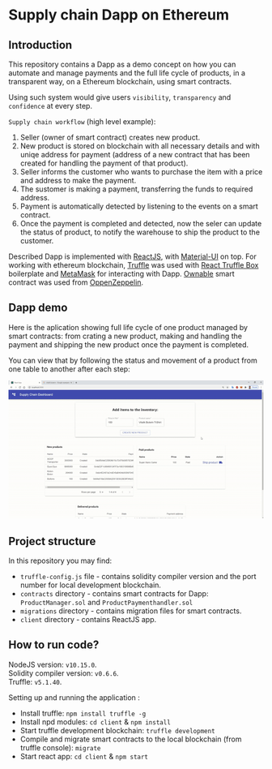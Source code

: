 # Supply chain Dapp on Ethereum

## Introduction
This repository contains a Dapp as a demo concept on how you can automate and manage payments and the full life cycle of products, in a transparent way, on a Ethereum blockchain, using smart contracts.

Using such system would give users `visibility`, `transparency` and `confidence` at every step.

`Supply chain workflow` (high level example):
1. Seller (owner of smart contract) creates new product.
2. New product is stored on blockchain with all necessary details and with uniqe address for payment (address of a new contract that has been created for handling the payment of that product).
3. Seller informs the customer who wants to purchase the item  with a price and address to make the payment.
4. The sustomer is making a payment, transferring the funds to required address.
5. Payment is automatically detected by listening to the events on a smart contract.
6. Once the payment is completed and detected, now the seler can update the status of product, to notify the warehouse to ship the product to the customer.

Described Dapp is implemented with [ReactJS](https://reactjs.org/), with [Material-UI](https://material-ui.com/) on top. For working with ethereum blockchain, [Truffle](https://www.trufflesuite.com/truffle) was used with [React Truffle Box](https://www.trufflesuite.com/boxes/react) boilerplate and [MetaMask](https://metamask.io/) for interacting with Dapp. [Ownable](https://github.com/OpenZeppelin/openzeppelin-contracts/blob/master/contracts/access/Ownable.sol) smart contract was used from [OppenZeppelin](https://openzeppelin.com/contracts/).

## Dapp demo
Here is the aplication showing full life cycle of one product managed by smart contracts: from crating a new product, making and handling the payment and shipping the new product once the payment is completed.

You can view that by following the status and movement of a product from one table to another after each step:

![demo](./demo.gif)

## Project structure
In this repository you may find:
- `truffle-config.js` file - contains solidity compiler version and the port number for local development blockchain.
- `contracts` directory - contains smart contracts for Dapp: `ProductManager.sol` and `ProductPaymenthandler.sol`
- `migrations` directory - contains migration files for smart contracts.
- `client` directory - contains ReactJS app.
 
## How to run code?

NodeJS version: `v10.15.0`.  
Solidity compiler version: `v0.6.6`.  
Truffle: `v5.1.40`.

Setting up and running the application :
- Install truffle:  `npm install truffle -g`
- Install npd modules: `cd client` & `npm install`
- Start truffle development blockchain: `truffle development`
- Compile and migrate smart contracts to the local blockchain (from truffle console): `migrate`
- Start react app: `cd client` & `npm start`




